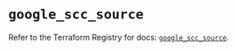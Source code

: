 # `google_scc_source`

Refer to the Terraform Registry for docs: [`google_scc_source`](https://registry.terraform.io/providers/hashicorp/google-beta/5.35.0/docs/resources/google_scc_source).
